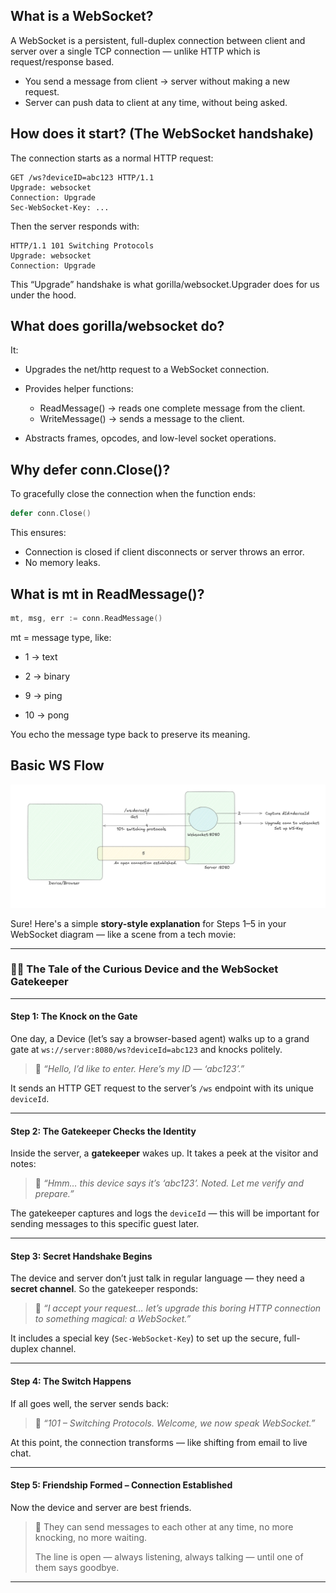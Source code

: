 ## What is a WebSocket?
A WebSocket is a persistent, full-duplex connection between client and server over a single TCP connection — unlike HTTP which is request/response based.
-   You send a message from client → server without making a new request.
-   Server can push data to client at any time, without being asked.


## How does it start? (The WebSocket handshake)
The connection starts as a normal HTTP request:

```
GET /ws?deviceID=abc123 HTTP/1.1
Upgrade: websocket
Connection: Upgrade
Sec-WebSocket-Key: ...
```
Then the server responds with:

```
HTTP/1.1 101 Switching Protocols
Upgrade: websocket
Connection: Upgrade
```
This “Upgrade” handshake is what gorilla/websocket.Upgrader does for us under the hood.

## What does gorilla/websocket do?
It:

- Upgrades the net/http request to a WebSocket connection.

- Provides helper functions:
    -   ReadMessage() → reads one complete message from the client.
    -   WriteMessage() → sends a message to the client.

-   Abstracts frames, opcodes, and low-level socket operations.

## Why defer conn.Close()?
To gracefully close the connection when the function ends:

```go
defer conn.Close()
```
This ensures:

-   Connection is closed if client disconnects or server throws an error.
-   No memory leaks.

## What is mt in ReadMessage()?
```go
mt, msg, err := conn.ReadMessage()
```
mt = message type, like:

-   1 → text

-   2 → binary

-   9 → ping

-   10 → pong

You echo the message type back to preserve its meaning.


## Basic WS Flow

![Basic WS](image.png)

Sure! Here's a simple **story-style explanation** for Steps 1–5 in your WebSocket diagram — like a scene from a tech movie:

---

### 🧙‍♂️ **The Tale of the Curious Device and the WebSocket Gatekeeper**

---

#### **Step 1: The Knock on the Gate**

One day, a Device (let’s say a browser-based agent) walks up to a grand gate at `ws://server:8080/ws?deviceId=abc123` and knocks politely.

> 📣 *“Hello, I’d like to enter. Here’s my ID — ‘abc123’.”*

It sends an HTTP GET request to the server’s `/ws` endpoint with its unique `deviceId`.

---

#### **Step 2: The Gatekeeper Checks the Identity**

Inside the server, a **gatekeeper** wakes up. It takes a peek at the visitor and notes:

> 🤔 *“Hmm… this device says it’s ‘abc123’. Noted. Let me verify and prepare.”*

The gatekeeper captures and logs the `deviceId` — this will be important for sending messages to this specific guest later.

---

#### **Step 3: Secret Handshake Begins**

The device and server don’t just talk in regular language — they need a **secret channel**. So the gatekeeper responds:

> 🔐 *“I accept your request… let’s upgrade this boring HTTP connection to something magical: a WebSocket.”*

It includes a special key (`Sec-WebSocket-Key`) to set up the secure, full-duplex channel.

---

#### **Step 4: The Switch Happens**

If all goes well, the server sends back:

> 🧾 *“101 – Switching Protocols. Welcome, we now speak WebSocket.”*

At this point, the connection transforms — like shifting from email to live chat.

---

#### **Step 5: Friendship Formed – Connection Established**

Now the device and server are best friends.

> 🔁 They can send messages to each other at any time, no more knocking, no more waiting.
>
> The line is open — always listening, always talking — until one of them says goodbye.

---


